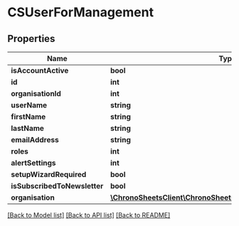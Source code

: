 # CSUserForManagement

## Properties
Name | Type | Description | Notes
------------ | ------------- | ------------- | -------------
**isAccountActive** | **bool** |  | [optional] 
**id** | **int** |  | [optional] 
**organisationId** | **int** |  | [optional] 
**userName** | **string** |  | [optional] 
**firstName** | **string** |  | [optional] 
**lastName** | **string** |  | [optional] 
**emailAddress** | **string** |  | [optional] 
**roles** | **int** |  | [optional] 
**alertSettings** | **int** |  | [optional] 
**setupWizardRequired** | **bool** |  | [optional] 
**isSubscribedToNewsletter** | **bool** |  | [optional] 
**organisation** | [**\ChronoSheetsClient\ChronoSheetsClientLibModel\CSOrganisation**](CSOrganisation.md) |  | [optional] 

[[Back to Model list]](../README.md#documentation-for-models) [[Back to API list]](../README.md#documentation-for-api-endpoints) [[Back to README]](../README.md)


